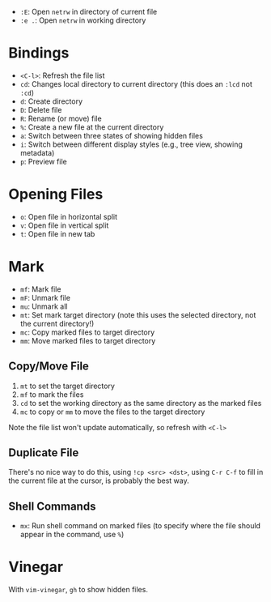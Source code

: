 - `:E`: Open `netrw` in directory of current file
- `:e .`: Open `netrw` in working directory

# Bindings

- `<C-l>`: Refresh the file list
- `cd`: Changes local directory to current directory (this does an `:lcd` not `:cd`)
- `d`: Create directory
- `D`: Delete file
- `R`: Rename (or move) file
- `%`: Create a new file at the current directory
- `a`: Switch between three states of showing hidden files
- `i`: Switch between different display styles (e.g., tree view, showing metadata)
- `p`: Preview file

# Opening Files

- `o`: Open file in horizontal split
- `v`: Open file in vertical split
- `t`: Open file in new tab

# Mark

- `mf`: Mark file
- `mF`: Unmark file
- `mu`: Unmark all
- `mt`: Set mark target directory (note this uses the selected directory, not the current directory!)
- `mc`: Copy marked files to target directory
- `mm`: Move marked files to target directory

## Copy/Move File

1. `mt` to set the target directory
2. `mf` to mark the files
3. `cd` to set the working directory as the same directory as the marked files
4. `mc` to copy or `mm` to move the files to the target directory

Note the file list won't update automatically, so refresh with `<C-l>`

## Duplicate File

There's no nice way to do this, using `!cp <src> <dst>`, using `C-r C-f` to fill in the current file at the cursor, is probably the best way.

## Shell Commands

- `mx`: Run shell command on marked files (to specify where the file should appear in the command, use `%`)

# Vinegar

With `vim-vinegar`, `gh` to show hidden files.
